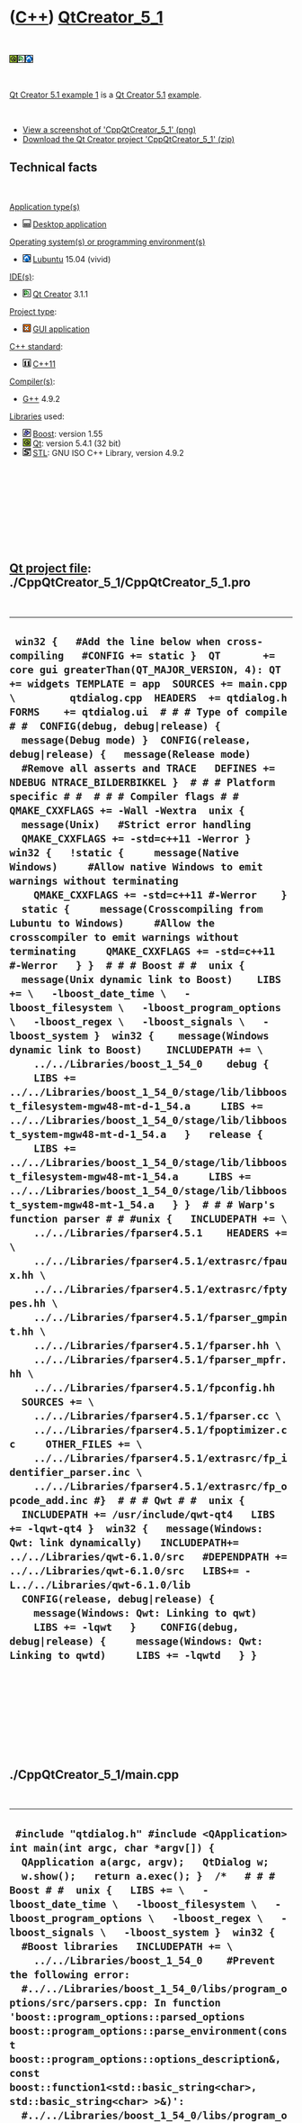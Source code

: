 
 

 

 

 

 

([C++](Cpp.md)) [QtCreator\_5\_1](CppQtCreator_5_1.md)
========================================================

 

![Qt](PicQt.png)![Qt
Creator](PicQtCreator.png)![Lubuntu](PicLubuntu.png)

 

[Qt Creator 5.1 example 1](CppQtCreator_5_1.md) is a [Qt Creator
5.1](CppQtSql.md) [example](CppExample.md).

 

-   [View a screenshot of
    'CppQtCreator\_5\_1' (png)](CppQtCreator_5_1.png)
-   [Download the Qt Creator project
    'CppQtCreator\_5\_1' (zip)](CppQtCreator_5_1.zip)

Technical facts
---------------

 

[Application type(s)](CppApplication.md)

-   ![Desktop](PicDesktop.png) [Desktop
    application](CppDesktopApplication.md)

[Operating system(s) or programming environment(s)](CppOs.md)

-   ![Lubuntu](PicLubuntu.png) [Lubuntu](CppLubuntu.md) 15.04 (vivid)

[IDE(s)](CppIde.md):

-   ![Qt Creator](PicQtCreator.png) [Qt Creator](CppQtCreator.md) 3.1.1

[Project type](CppQtProjectType.md):

-   ![GUI](PicGui.png) [GUI application](CppGuiApplication.md)

[C++ standard](CppStandard.md):

-   ![C++11](PicCpp11.png) [C++11](Cpp11.md)

[Compiler(s)](CppCompiler.md):

-   [G++](CppGpp.md) 4.9.2

[Libraries](CppLibrary.md) used:

-   ![Boost](PicBoost.png) [Boost](CppBoost.md): version 1.55
-   ![Qt](PicQt.png) [Qt](CppQt.md): version 5.4.1 (32 bit)
-   ![STL](PicStl.png) [STL](CppStl.md): GNU ISO C++ Library, version
    4.9.2

 

 

 

 

 

[Qt project file](CppQtProjectFile.md): ./CppQtCreator\_5\_1/CppQtCreator\_5\_1.pro
------------------------------------------------------------------------------------

 

  ----------------------------------------------------------------------------------------------------------------------------------------------------------------------------------------------------------------------------------------------------------------------------------------------------------------------------------------------------------------------------------------------------------------------------------------------------------------------------------------------------------------------------------------------------------------------------------------------------------------------------------------------------------------------------------------------------------------------------------------------------------------------------------------------------------------------------------------------------------------------------------------------------------------------------------------------------------------------------------------------------------------------------------------------------------------------------------------------------------------------------------------------------------------------------------------------------------------------------------------------------------------------------------------------------------------------------------------------------------------------------------------------------------------------------------------------------------------------------------------------------------------------------------------------------------------------------------------------------------------------------------------------------------------------------------------------------------------------------------------------------------------------------------------------------------------------------------------------------------------------------------------------------------------------------------------------------------------------------------------------------------------------------------------------------------------------------------------------------------------------------------------------------------------------------------------------------------------------------------------------------------------------------------------------------------------------------------------------------------------------------------------------------------------------------------------------------------------------------------------------------------------------------------------------------------------------------------------------------------------------------------------------------------------------------------------------------------------------------------------------------------------------------------------------------------------------------------------------------------------------------------------------------------------------------------
  ` win32 {   #Add the line below when cross-compiling   #CONFIG += static }  QT       += core gui greaterThan(QT_MAJOR_VERSION, 4): QT += widgets TEMPLATE = app  SOURCES += main.cpp \         qtdialog.cpp  HEADERS  += qtdialog.h  FORMS    += qtdialog.ui  # # # Type of compile # #  CONFIG(debug, debug|release) {   message(Debug mode) }  CONFIG(release, debug|release) {   message(Release mode)    #Remove all asserts and TRACE   DEFINES += NDEBUG NTRACE_BILDERBIKKEL }  # # # Platform specific # #  # # # Compiler flags # # QMAKE_CXXFLAGS += -Wall -Wextra  unix {   message(Unix)   #Strict error handling   QMAKE_CXXFLAGS += -std=c++11 -Werror }  win32 {   !static {     message(Native Windows)     #Allow native Windows to emit warnings without terminating     QMAKE_CXXFLAGS += -std=c++11 #-Werror    }    static {     message(Crosscompiling from Lubuntu to Windows)     #Allow the crosscompiler to emit warnings without terminating     QMAKE_CXXFLAGS += -std=c++11 #-Werror   } }  # # # Boost # #  unix {   message(Unix dynamic link to Boost)    LIBS += \   -lboost_date_time \   -lboost_filesystem \   -lboost_program_options \   -lboost_regex \   -lboost_signals \   -lboost_system }  win32 {    message(Windows dynamic link to Boost)    INCLUDEPATH += \     ../../Libraries/boost_1_54_0    debug {     LIBS += ../../Libraries/boost_1_54_0/stage/lib/libboost_filesystem-mgw48-mt-d-1_54.a     LIBS += ../../Libraries/boost_1_54_0/stage/lib/libboost_system-mgw48-mt-d-1_54.a   }   release {     LIBS += ../../Libraries/boost_1_54_0/stage/lib/libboost_filesystem-mgw48-mt-1_54.a     LIBS += ../../Libraries/boost_1_54_0/stage/lib/libboost_system-mgw48-mt-1_54.a   } }  # # # Warp's function parser # # #unix {   INCLUDEPATH += \     ../../Libraries/fparser4.5.1    HEADERS += \     ../../Libraries/fparser4.5.1/extrasrc/fpaux.hh \     ../../Libraries/fparser4.5.1/extrasrc/fptypes.hh \     ../../Libraries/fparser4.5.1/fparser_gmpint.hh \     ../../Libraries/fparser4.5.1/fparser.hh \     ../../Libraries/fparser4.5.1/fparser_mpfr.hh \     ../../Libraries/fparser4.5.1/fpconfig.hh    SOURCES += \     ../../Libraries/fparser4.5.1/fparser.cc \     ../../Libraries/fparser4.5.1/fpoptimizer.cc     OTHER_FILES += \     ../../Libraries/fparser4.5.1/extrasrc/fp_identifier_parser.inc \     ../../Libraries/fparser4.5.1/extrasrc/fp_opcode_add.inc #}  # # # Qwt # #  unix {   INCLUDEPATH += /usr/include/qwt-qt4   LIBS += -lqwt-qt4 }  win32 {   message(Windows: Qwt: link dynamically)   INCLUDEPATH+= ../../Libraries/qwt-6.1.0/src   #DEPENDPATH += ../../Libraries/qwt-6.1.0/src   LIBS+= -L../../Libraries/qwt-6.1.0/lib    CONFIG(release, debug|release) {     message(Windows: Qwt: Linking to qwt)     LIBS += -lqwt   }    CONFIG(debug, debug|release) {     message(Windows: Qwt: Linking to qwtd)     LIBS += -lqwtd   } }`
  ----------------------------------------------------------------------------------------------------------------------------------------------------------------------------------------------------------------------------------------------------------------------------------------------------------------------------------------------------------------------------------------------------------------------------------------------------------------------------------------------------------------------------------------------------------------------------------------------------------------------------------------------------------------------------------------------------------------------------------------------------------------------------------------------------------------------------------------------------------------------------------------------------------------------------------------------------------------------------------------------------------------------------------------------------------------------------------------------------------------------------------------------------------------------------------------------------------------------------------------------------------------------------------------------------------------------------------------------------------------------------------------------------------------------------------------------------------------------------------------------------------------------------------------------------------------------------------------------------------------------------------------------------------------------------------------------------------------------------------------------------------------------------------------------------------------------------------------------------------------------------------------------------------------------------------------------------------------------------------------------------------------------------------------------------------------------------------------------------------------------------------------------------------------------------------------------------------------------------------------------------------------------------------------------------------------------------------------------------------------------------------------------------------------------------------------------------------------------------------------------------------------------------------------------------------------------------------------------------------------------------------------------------------------------------------------------------------------------------------------------------------------------------------------------------------------------------------------------------------------------------------------------------------------------------------

 

 

 

 

 

./CppQtCreator\_5\_1/main.cpp
-----------------------------

 

  ----------------------------------------------------------------------------------------------------------------------------------------------------------------------------------------------------------------------------------------------------------------------------------------------------------------------------------------------------------------------------------------------------------------------------------------------------------------------------------------------------------------------------------------------------------------------------------------------------------------------------------------------------------------------------------------------------------------------------------------------------------------------------------------------------------------------------------------------------------------------------------------------------------------------------------------------------------------------------------------------------------------------------------------------------------------------------------------------------------------------------------------------------------------------------------------------------------------------------------------------------------------------------------------------------------------------------------------------------------------------------------------------------------------------------------------------------------------------------------------------------------------------------------------------------------------------------------------------------------------------------------------------------------------------------------------------------------------------------------------------------------------------------------------------------------------------------------------------------------------------------------------------------------------------------------------------------------------------------------------------------------------------------------------------------------------------------------------------------------------------------------------------------------------------------------------------------------------------------------------------------------------------------------------------------------------------------------------------------------------------------------------------------------------------------------------------------------------------------------------------------------------------------------------------------------------------------------------------------------------------------------------------------------------------------------------------------------------------------------------------------------------------------------------------------------------------------------------------------------------------------------------------------------------------------------------------------------------------------------------------------------------------------------------------------------------------------------------------------------------------------------------------------------------------------------------------------------------------------------------------------------------------------------------------------------------------------------------------------------------------------------------------------------------------------------------------------------------------------------------------------------------------------------------------------------------------------------------------------------------------------------------------------------------------------------------------------------------------------------------------------------------------------------------------------------------------------------------------------------------------------------------------------------------------------------------------------------------------------------------------------------------------------------------------------------------------------------------------------------------------------------------------------------------------------------------------------------------------------------------------------------------------------------------------------------------------------------------------------------------------------------------------------------------------------------------------------------------------------------------------------------------------------------------------------------------------------------------------------------------------------------------------------------------------------------------------------------------------------------------------------------------------------------------------------------------
  ` #include "qtdialog.h" #include <QApplication>  int main(int argc, char *argv[]) {   QApplication a(argc, argv);   QtDialog w;   w.show();   return a.exec(); }  /*   # # # Boost # #  unix {   LIBS += \   -lboost_date_time \   -lboost_filesystem \   -lboost_program_options \   -lboost_regex \   -lboost_signals \   -lboost_system }  win32 {    #Boost libraries   INCLUDEPATH += \     ../../Libraries/boost_1_54_0    #Prevent the following error:   #../../Libraries/boost_1_54_0/libs/program_options/src/parsers.cpp: In function 'boost::program_options::parsed_options boost::program_options::parse_environment(const boost::program_options::options_description&, const boost::function1<std::basic_string<char>, std::basic_string<char> >&)':   #../../Libraries/boost_1_54_0/libs/program_options/src/parsers.cpp:194:36: error: 'environ' was not declared in this scope   #DEFINES += __COMO_VERSION__     #Boost.Data_time   HEADERS += \     ../../Libraries/boost_1_54_0/libs/date_time/src/gregorian/greg_names.hpp   SOURCES += \     ../../Libraries/boost_1_54_0/libs/date_time/src/gregorian/greg_weekday.cpp \     ../../Libraries/boost_1_54_0/libs/date_time/src/gregorian/gregorian_types.cpp \     ../../Libraries/boost_1_54_0/libs/date_time/src/gregorian/greg_month.cpp \     ../../Libraries/boost_1_54_0/libs/date_time/src/gregorian/date_generators.cpp    #Boost.Filesystem   HEADERS += \     ../../Libraries/boost_1_54_0/libs/filesystem/src/windows_file_codecvt.hpp   SOURCES += \     ../../Libraries/boost_1_54_0/libs/filesystem/src/codecvt_error_category.cpp \     ../../Libraries/boost_1_54_0/libs/filesystem/src/operations.cpp \     ../../Libraries/boost_1_54_0/libs/filesystem/src/path.cpp \     ../../Libraries/boost_1_54_0/libs/filesystem/src/path_traits.cpp \     ../../Libraries/boost_1_54_0/libs/filesystem/src/portability.cpp \     ../../Libraries/boost_1_54_0/libs/filesystem/src/unique_path.cpp \     ../../Libraries/boost_1_54_0/libs/filesystem/src/utf8_codecvt_facet.cpp \ #Keep, comment program_options/src/utf8_codecvt_facet.cpp     ../../Libraries/boost_1_54_0/libs/filesystem/src/windows_file_codecvt.cpp    #Boost.Program_options   #   #This lib does not seem to work well together with Boost.Filesystem   #when compiled from source like this   #   #SOURCES += \   #  ../../Libraries/boost_1_54_0/libs/program_options/src/cmdline.cpp \   #  ../../Libraries/boost_1_54_0/libs/program_options/src/config_file.cpp \   #  ../../Libraries/boost_1_54_0/libs/program_options/src/convert.cpp \   #  ../../Libraries/boost_1_54_0/libs/program_options/src/options_description.cpp \   #  ../../Libraries/boost_1_54_0/libs/program_options/src/parsers.cpp \   #  ../../Libraries/boost_1_54_0/libs/program_options/src/positional_options.cpp \   #  ../../Libraries/boost_1_54_0/libs/program_options/src/split.cpp \   #  #../../Libraries/boost_1_54_0/libs/program_options/src/utf8_codecvt_facet.cpp \ #Comment, keep filesystem/src/utf8_codecvt_facet.cpp   #  ../../Libraries/boost_1_54_0/libs/program_options/src/value_semantic.cpp \   #  ../../Libraries/boost_1_54_0/libs/program_options/src/variables_map.cpp \   #  ../../Libraries/boost_1_54_0/libs/program_options/src/winmain.cpp    #Boost.Regex   HEADERS += \     ../../Libraries/boost_1_54_0/libs/regex/src/internals.hpp    SOURCES += \     ../../Libraries/boost_1_54_0/libs/regex/src/winstances.cpp \     ../../Libraries/boost_1_54_0/libs/regex/src/wide_posix_api.cpp \     ../../Libraries/boost_1_54_0/libs/regex/src/wc_regex_traits.cpp \     ../../Libraries/boost_1_54_0/libs/regex/src/w32_regex_traits.cpp \     ../../Libraries/boost_1_54_0/libs/regex/src/usinstances.cpp \     ../../Libraries/boost_1_54_0/libs/regex/src/static_mutex.cpp \     ../../Libraries/boost_1_54_0/libs/regex/src/regex_traits_defaults.cpp \     ../../Libraries/boost_1_54_0/libs/regex/src/regex_raw_buffer.cpp \     ../../Libraries/boost_1_54_0/libs/regex/src/regex_debug.cpp \     ../../Libraries/boost_1_54_0/libs/regex/src/regex.cpp \     ../../Libraries/boost_1_54_0/libs/regex/src/posix_api.cpp \     ../../Libraries/boost_1_54_0/libs/regex/src/instances.cpp \     ../../Libraries/boost_1_54_0/libs/regex/src/icu.cpp \     ../../Libraries/boost_1_54_0/libs/regex/src/fileiter.cpp \     ../../Libraries/boost_1_54_0/libs/regex/src/c_regex_traits.cpp \     ../../Libraries/boost_1_54_0/libs/regex/src/cregex.cpp \     ../../Libraries/boost_1_54_0/libs/regex/src/cpp_regex_traits.cpp    #Boost.System   HEADERS += \     ../../Libraries/boost_1_54_0/libs/system/src/local_free_on_destruction.hpp   SOURCES += \     ../../Libraries/boost_1_54_0/libs/system/src/error_code.cpp }    */`
  ----------------------------------------------------------------------------------------------------------------------------------------------------------------------------------------------------------------------------------------------------------------------------------------------------------------------------------------------------------------------------------------------------------------------------------------------------------------------------------------------------------------------------------------------------------------------------------------------------------------------------------------------------------------------------------------------------------------------------------------------------------------------------------------------------------------------------------------------------------------------------------------------------------------------------------------------------------------------------------------------------------------------------------------------------------------------------------------------------------------------------------------------------------------------------------------------------------------------------------------------------------------------------------------------------------------------------------------------------------------------------------------------------------------------------------------------------------------------------------------------------------------------------------------------------------------------------------------------------------------------------------------------------------------------------------------------------------------------------------------------------------------------------------------------------------------------------------------------------------------------------------------------------------------------------------------------------------------------------------------------------------------------------------------------------------------------------------------------------------------------------------------------------------------------------------------------------------------------------------------------------------------------------------------------------------------------------------------------------------------------------------------------------------------------------------------------------------------------------------------------------------------------------------------------------------------------------------------------------------------------------------------------------------------------------------------------------------------------------------------------------------------------------------------------------------------------------------------------------------------------------------------------------------------------------------------------------------------------------------------------------------------------------------------------------------------------------------------------------------------------------------------------------------------------------------------------------------------------------------------------------------------------------------------------------------------------------------------------------------------------------------------------------------------------------------------------------------------------------------------------------------------------------------------------------------------------------------------------------------------------------------------------------------------------------------------------------------------------------------------------------------------------------------------------------------------------------------------------------------------------------------------------------------------------------------------------------------------------------------------------------------------------------------------------------------------------------------------------------------------------------------------------------------------------------------------------------------------------------------------------------------------------------------------------------------------------------------------------------------------------------------------------------------------------------------------------------------------------------------------------------------------------------------------------------------------------------------------------------------------------------------------------------------------------------------------------------------------------------------------------------------------------------------------------------------------

 

 

 

 

 

./CppQtCreator\_5\_1/qtdialog.h
-------------------------------

 

  -----------------------------------------------------------------------------------------------------------------------------------------------------------------------------------------------------------------------------------------------------------------------------------------------------------------------------------------------------------------------------------------------------------------------------------------------------------------------------------------------------------------------------------------------------------------------------------------------------------------------------------------------------------------------------------------------------------------------------------------------------------------------------------------------------------------------------------------------------------------------------------------------------------------------------------------------------------------------------------------------------------------------------------------------------------------------------------------------------------------------------------------------------------------------------------------------------------------------------------------------------------------------------------------------------------------------------------------------------------------------------------------------
  ` #ifndef QTDIALOG_H #define QTDIALOG_H  #include <QDialog>  namespace Ui {   class QtDialog; }  struct QwtPlotCurve; struct QwtPlot;  class QtDialog : public QDialog {   Q_OBJECT    public:   explicit QtDialog(QWidget *parent = 0);   ~QtDialog();    QwtPlotCurve * const m_curve;   QwtPlot * const m_plot;  private:   Ui::QtDialog *ui;    ///FileToVector reads a file and converts it to a std::vector<std::string>   ///From http://www.richelbilderbeek.nl/CppFileToVector.htm   static const std::vector<std::string> FileToVector(const std::string& filename);    ///GetBoostVersion returns the version of the current Boost library.   ///From http://www.richelbilderbeek.nl/CppGetBoostVersion.htm   static const std::string GetBoostVersion();    ///GetGccVersion returns the version number of GCC currently installed.   ///From http://www.richelbilderbeek.nl/CppGetGccVersion.htm   static const std::string GetGccVersion();    ///GetQtCreatorVersion obtains the version of Qt Creator   ///Fails under Windows   ///From http://www.richelbilderbeek.nl/CppGetQtCreatorVersion.htm   static const std::string GetQtCreatorVersion();    ///GetStlVersion returns the version number of the GCC STL currently installed.   ///From http://www.richelbilderbeek.nl/CppGetStlVersion.htm   static const std::string GetStlVersion();   };  #endif // QTDIALOG_H`
  -----------------------------------------------------------------------------------------------------------------------------------------------------------------------------------------------------------------------------------------------------------------------------------------------------------------------------------------------------------------------------------------------------------------------------------------------------------------------------------------------------------------------------------------------------------------------------------------------------------------------------------------------------------------------------------------------------------------------------------------------------------------------------------------------------------------------------------------------------------------------------------------------------------------------------------------------------------------------------------------------------------------------------------------------------------------------------------------------------------------------------------------------------------------------------------------------------------------------------------------------------------------------------------------------------------------------------------------------------------------------------------------------

 

 

 

 

 

./CppQtCreator\_5\_1/qtdialog.cpp
---------------------------------

 

  -------------------------------------------------------------------------------------------------------------------------------------------------------------------------------------------------------------------------------------------------------------------------------------------------------------------------------------------------------------------------------------------------------------------------------------------------------------------------------------------------------------------------------------------------------------------------------------------------------------------------------------------------------------------------------------------------------------------------------------------------------------------------------------------------------------------------------------------------------------------------------------------------------------------------------------------------------------------------------------------------------------------------------------------------------------------------------------------------------------------------------------------------------------------------------------------------------------------------------------------------------------------------------------------------------------------------------------------------------------------------------------------------------------------------------------------------------------------------------------------------------------------------------------------------------------------------------------------------------------------------------------------------------------------------------------------------------------------------------------------------------------------------------------------------------------------------------------------------------------------------------------------------------------------------------------------------------------------------------------------------------------------------------------------------------------------------------------------------------------------------------------------------------------------------------------------------------------------------------------------------------------------------------------------------------------------------------------------------------------------------------------------------------------------------------------------------------------------------------------------------------------------------------------------------------------------------------------------------------------------------------------------------------------------------------------------------------------------------------------------------------------------------------------------------------------------------------------------------------------------------------------------------------------------------------------------------------------------------------------------------------------------------------------------------------------------------------------------------------------------------------------------------------------------------------------------------------------------------------------------------------------------------------------------------------------------------------------------------------------------------------------------------------------------------------------------------------------------------------------------
  ` #include "qtdialog.h" #include "ui_qtdialog.h"  #include <cassert> #include <cmath> #include <string> #include <string> #include <sstream>  #include <boost/lexical_cast.hpp> #include <boost/filesystem.hpp> #include <boost/version.hpp>  #include <QLabel> #include <QVBoxLayout>  #include "fparser.hh"  #include "qwt_plot.h" #include "qwt_plot_curve.h" #include "qwt_point_data.h" #include "qwt_text.h"  QtDialog::QtDialog(QWidget *parent) :   QDialog(parent),   ui(new Ui::QtDialog),   m_curve(new QwtPlotCurve("Sine")),   m_plot(new QwtPlot(QwtText("CppQwtExample1"))) {   ui->setupUi(this);    assert(!this->layout());   QLayout * const my_layout = new QVBoxLayout;   this->setLayout(my_layout);    #ifndef NDEBUG   my_layout->addWidget(new QLabel("DEBUG"));   #else   my_layout->addWidget(new QLabel("RELEASE"));   #endif    my_layout->addWidget(new QLabel( ("GCC version: " + GetGccVersion()).c_str()));   //my_layout->addWidget(new QLabel( ("Qt Creator version: " + GetQtCreatorVersion()).c_str()));   my_layout->addWidget(new QLabel( ("STL version: " + GetStlVersion()).c_str()));   my_layout->addWidget(new QLabel( ("Boost version: " + GetBoostVersion()).c_str()));     {     FunctionParser f;     f.Parse("x * x","x");     assert(f.GetParseErrorType()== FunctionParser::FP_NO_ERROR);     const double xs[1] = { M_PI };     const double y = f.Eval(xs);     assert(f.EvalError()==0);     my_layout->addWidget(new QLabel("Warp's function parser version: 4.5.1"));   }   {     m_plot->setGeometry(0,0,640,400);     m_plot->setAxisScale(QwtPlot::xBottom, 0.0,2.0 * M_PI);     m_plot->setAxisScale(QwtPlot::yLeft,-1.0,1.0);     std::vector<double> xs;     std::vector<double> ys;     for (double x = 0; x < 2.0 * M_PI; x+=(M_PI / 10.0))     {       xs.push_back(x);       ys.push_back(std::sin(x));     }     QwtPointArrayData * const data = new QwtPointArrayData(&xs[0],&ys[0],xs.size());     m_curve->setData(data);     m_curve->attach(m_plot);     m_plot->replot();     my_layout->addWidget(m_plot);   } }  QtDialog::~QtDialog() {   delete ui; }  const std::vector<std::string> QtDialog::FileToVector(const std::string& filename) {    assert(boost::filesystem::exists(filename));   std::vector<std::string> v;   std::ifstream in(filename.c_str());   std::string s;   for (int i=0; !in.eof(); ++i)   {     std::getline(in,s);     v.push_back(s);   }   return v; }  const std::string QtDialog::GetBoostVersion() {   std::string s = BOOST_LIB_VERSION;   std::replace(s.begin(),s.end(),'_','.');   return s; }  const std::string QtDialog::GetGccVersion() {   return       boost::lexical_cast<std::string>(__GNUC__)     + std::string(".")     + boost::lexical_cast<std::string>(__GNUC_MINOR__)     + std::string(".")     + boost::lexical_cast<std::string>(__GNUC_PATCHLEVEL__); }  const std::string QtDialog::GetQtCreatorVersion() {   //'2>' denotes -AFAIK- 'Write to file only, no screen output'   std::system("qtcreator -version 2> tmp.txt");   const std::vector<std::string> v = FileToVector("tmp.txt");   const std::size_t sz = v.size();   assert(sz > 1);   for (std::size_t i=0; i!=sz; ++i)   {     const std::string& s = v[i];     if (s.substr(0,11) == std::string("Qt Creator "))     {       return s.substr(11,5);     }   }   return ""; }  const std::string QtDialog::GetStlVersion() {   return boost::lexical_cast<std::string>(__VERSION__); }`
  -------------------------------------------------------------------------------------------------------------------------------------------------------------------------------------------------------------------------------------------------------------------------------------------------------------------------------------------------------------------------------------------------------------------------------------------------------------------------------------------------------------------------------------------------------------------------------------------------------------------------------------------------------------------------------------------------------------------------------------------------------------------------------------------------------------------------------------------------------------------------------------------------------------------------------------------------------------------------------------------------------------------------------------------------------------------------------------------------------------------------------------------------------------------------------------------------------------------------------------------------------------------------------------------------------------------------------------------------------------------------------------------------------------------------------------------------------------------------------------------------------------------------------------------------------------------------------------------------------------------------------------------------------------------------------------------------------------------------------------------------------------------------------------------------------------------------------------------------------------------------------------------------------------------------------------------------------------------------------------------------------------------------------------------------------------------------------------------------------------------------------------------------------------------------------------------------------------------------------------------------------------------------------------------------------------------------------------------------------------------------------------------------------------------------------------------------------------------------------------------------------------------------------------------------------------------------------------------------------------------------------------------------------------------------------------------------------------------------------------------------------------------------------------------------------------------------------------------------------------------------------------------------------------------------------------------------------------------------------------------------------------------------------------------------------------------------------------------------------------------------------------------------------------------------------------------------------------------------------------------------------------------------------------------------------------------------------------------------------------------------------------------------------------------------------------------------------------------------------------------

 

 

 

 

 

 

This page has been created by the [tool](Tools.md)
[CodeToHtml](ToolCodeToHtml.md)
